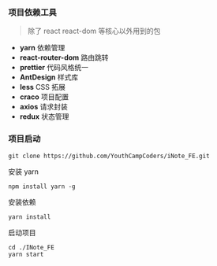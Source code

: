 ### 项目依赖工具

> 除了 react react-dom 等核心以外用到的包

- **yarn** 依赖管理
- **react-router-dom** 路由跳转
- **prettier** 代码风格统一
- **AntDesign** 样式库
- **less** CSS 拓展
- **craco** 项目配置
- **axios** 请求封装
- **redux** 状态管理

### 项目启动

```
git clone https://github.com/YouthCampCoders/iNote_FE.git
```

安装 yarn

```shell
npm install yarn -g
```

安装依赖

```shell
yarn install
```

启动项目

```shell
cd ./INote_FE
yarn start
```
